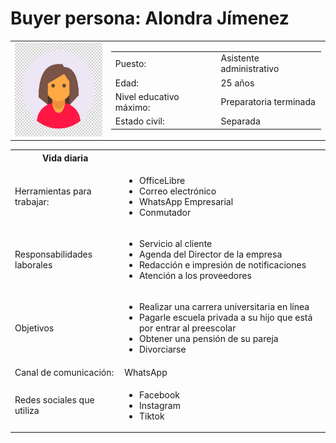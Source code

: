 # Buyer persona: Alondra Jímenez

<table>
  <tr>
    <td><img src = "./IMG/buyer.png" width = "150" height = "150" alt = "Logo AbogaBot"/></td>
    <td><table>
  <tr>
    <td>Puesto:</td>
    <td>Asistente administrativo</td>
  </tr>
   <tr>
    <td>Edad:</td>
    <td>25 años</td>
  </tr>
   <tr>
    <td>Nivel educativo máximo:</td>
    <td>Preparatoria terminada</td>
  </tr>
  <tr>
    <td>Estado civil:</td>
    <td>Separada</td>
  </tr>
</table></td>
  </tr>
</table>

<table>
  <tr>
    <th>Vida diaria</th>
  </tr>
  
   <tr>
    <td>Herramientas para trabajar:</td>
    <td><ul><li>OfficeLibre</li><li>Correo electrónico</li><li>WhatsApp Empresarial</li><li>Conmutador</li></ul></td>
  </tr>
   <tr>
    <td>Responsabilidades laborales</td>
    <td><ul><li>Servicio al cliente</li><li>Agenda del Director de la empresa</li><li>Redacción e impresión de notificaciones</li><li>Atención a los proveedores</li></ul></td>
  </tr>
  <tr>
    <td>Objetivos</td>
    <td><ul><li>Realizar una carrera universitaria en línea</li><li>Pagarle escuela privada a su hijo que está por entrar al preescolar</li><li>Obtener una pensión de su pareja</li><li>Divorciarse</li></ul></td>
  </tr>
  <tr>
    <td>Canal de comunicación:</td>
    <td>WhatsApp</td>
  </tr>
    <tr>
    <td>Redes sociales que utiliza</td>
    <td><ul><li>Facebook</li><li>Instagram</li><li>Tiktok</li></ul></td>
  </tr>
</table>